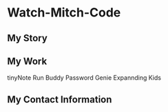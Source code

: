 # Watch-Mitch-Code

## My Story

## My Work

tinyNote
Run Buddy
Password Genie
Expannding Kids

## My Contact Information
